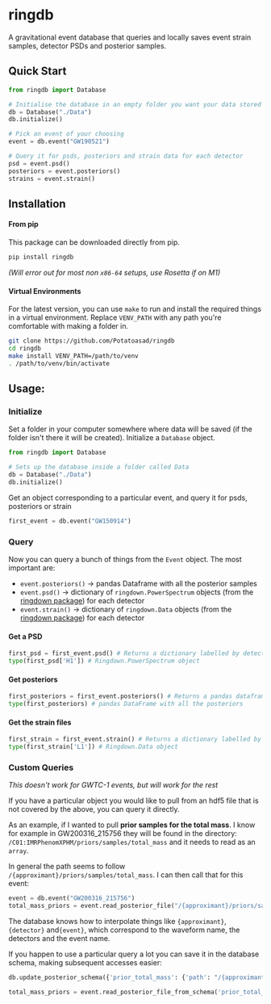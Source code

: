 # ringdb
A gravitational event database that queries and locally saves event strain samples,  detector PSDs and posterior samples.

## Quick Start

```python
from ringdb import Database

# Initialise the database in an empty folder you want your data stored
db = Database("./Data") 
db.initialize()

# Pick an event of your choosing 
event = db.event("GW190521")

# Query it for psds, posteriors and strain data for each detector 
psd = event.psd()	
posteriors = event.posteriors() 
strains = event.strain()
```

## Installation

#### From pip

This package can be downloaded directly from pip. 

```bash
pip install ringdb
```

_(Will error out for most non `x86-64` setups, use Rosetta if on M1)_

#### Virtual Environments

For the latest version, you can use  `make` to run and install the required things in a virtual environment. Replace `VENV_PATH` with any path you're comfortable with making a folder in.

```bash
git clone https://github.com/Potatoasad/ringdb
cd ringdb
make install VENV_PATH=/path/to/venv
. /path/to/venv/bin/activate
```

## Usage:
### Initialize
Set a folder in your computer somewhere where data will be saved (if the folder isn't there it will be created). Initialize a `Database` object. 
```python
from ringdb import Database

# Sets up the database inside a folder called Data
db = Database("./Data")
db.initialize()
```

Get an object corresponding to a particular event, and query it for psds, posteriors or strain
```python
first_event = db.event("GW150914")
```

### Query

Now you can query a bunch of things from the `Event` object. The most important are:

- `event.posteriors()` -> pandas Dataframe with all the posterior samples
- `event.psd()` -> dictionary of `ringdown.PowerSpectrum` objects (from the [ringdown package](https://github.com/maxisi/ringdown)) for each detector
- `event.strain()` -> dictionary of `ringdown.Data` objects (from the [ringdown package](https://github.com/maxisi/ringdown)) for each detector

#### Get a PSD
```python
first_psd = first_event.psd() # Returns a dictionary labelled by detectors
type(first_psd['H1']) # Ringdown.PowerSpectrum object
```

#### Get posteriors
```python
first_posteriors = first_event.posteriors() # Returns a pandas dataframe
type(first_posteriors) # pandas DataFrame with all the posteriors
```

#### Get the strain files
```python
first_strain = first_event.strain() # Returns a dictionary labelled by detectors
type(first_strain['L1']) # Ringdown.Data object
```

### Custom Queries
_This doesn't work for GWTC-1 events, but will work for the rest_

If you have a particular object you would like to pull from an hdf5 file that is not covered by the above, you can query it directly.

As an example, if I wanted to pull __prior samples for the total mass__. I know for example in GW200316_215756 they will be found in the directory:
`/C01:IMRPhenomXPHM/priors/samples/total_mass` and it needs to read as an `array`.

In general the path seems to follow `/{approximant}/priors/samples/total_mass`. I can then call that for this event:

```python
event = db.event("GW200316_215756")
total_mass_priors = event.read_posterior_file("/{approximant}/priors/samples/total_mass", datatype='array')
```

The database knows how to interpolate things like `{approximant}`, `{detector}` and`{event}`, which correspond to the waveform name, the detectors and the event name.

If you happen to use a particular query a lot you can save it in the database schema, making subsequent accesses easier:

```python
db.update_posterior_schema({'prior_total_mass': {'path': "/{approximant}/priors/samples/total_mass", 'type':'array'}})

total_mass_priors = event.read_posterior_file_from_schema('prior_total_mass')
```



